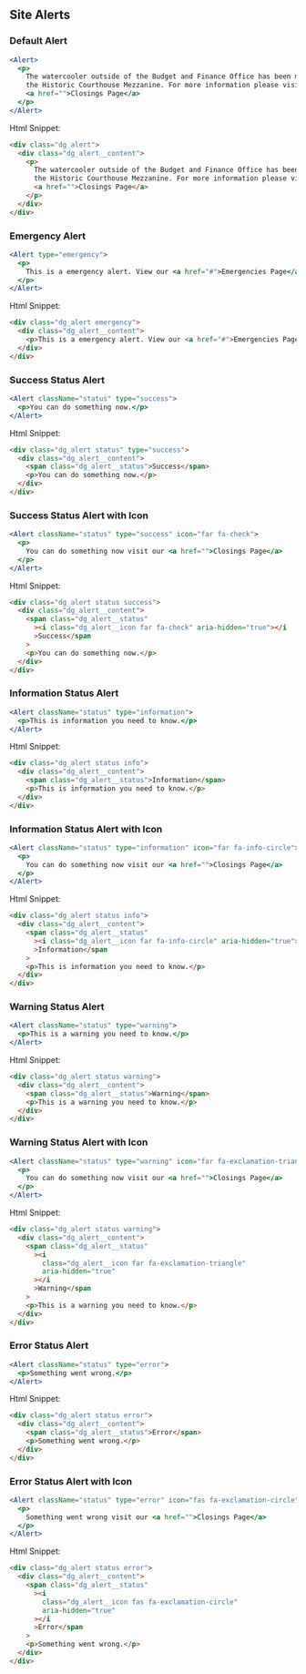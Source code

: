 ## Site Alerts

### Default Alert

```jsx
<Alert>
  <p>
    The watercooler outside of the Budget and Finance Office has been moved to
    the Historic Courthouse Mezzanine. For more information please visit our{" "}
    <a href="">Closings Page</a>
  </p>
</Alert>
```

Html Snippet:

```html
<div class="dg_alert">
  <div class="dg_alert__content">
    <p>
      The watercooler outside of the Budget and Finance Office has been moved to
      the Historic Courthouse Mezzanine. For more information please visit our
      <a href="">Closings Page</a>
    </p>
  </div>
</div>
```

### Emergency Alert

```jsx
<Alert type="emergency">
  <p>
    This is a emergency alert. View our <a href="#">Emergencies Page</a>
  </p>
</Alert>
```

Html Snippet:

```html
<div class="dg_alert emergency">
  <div class="dg_alert__content">
    <p>This is a emergency alert. View our <a href="#">Emergencies Page</a></p>
  </div>
</div>
```

### Success Status Alert

```jsx
<Alert className="status" type="success">
  <p>You can do something now.</p>
</Alert>
```

Html Snippet:

```html
<div class="dg_alert status" type="success">
  <div class="dg_alert__content">
    <span class="dg_alert__status">Success</span>
    <p>You can do something now.</p>
  </div>
</div>
```

### Success Status Alert with Icon

```jsx
<Alert className="status" type="success" icon="far fa-check">
  <p>
    You can do something now visit our <a href="">Closings Page</a>
  </p>
</Alert>
```

Html Snippet:

```html
<div class="dg_alert status success">
  <div class="dg_alert__content">
    <span class="dg_alert__status"
      ><i class="dg_alert__icon far fa-check" aria-hidden="true"></i
      >Success</span
    >
    <p>You can do something now.</p>
  </div>
</div>
```

### Information Status Alert

```jsx
<Alert className="status" type="information">
  <p>This is information you need to know.</p>
</Alert>
```

Html Snippet:

```html
<div class="dg_alert status info">
  <div class="dg_alert__content">
    <span class="dg_alert__status">Information</span>
    <p>This is information you need to know.</p>
  </div>
</div>
```

### Information Status Alert with Icon

```jsx
<Alert className="status" type="information" icon="far fa-info-circle">
  <p>
    You can do something now visit our <a href="">Closings Page</a>
  </p>
</Alert>
```

Html Snippet:

```html
<div class="dg_alert status info">
  <div class="dg_alert__content">
    <span class="dg_alert__status"
      ><i class="dg_alert__icon far fa-info-circle" aria-hidden="true"></i
      >Information</span
    >
    <p>This is information you need to know.</p>
  </div>
</div>
```

### Warning Status Alert

```jsx
<Alert className="status" type="warning">
  <p>This is a warning you need to know.</p>
</Alert>
```

Html Snippet:

```html
<div class="dg_alert status warning">
  <div class="dg_alert__content">
    <span class="dg_alert__status">Warning</span>
    <p>This is a warning you need to know.</p>
  </div>
</div>
```

### Warning Status Alert with Icon

```jsx
<Alert className="status" type="warning" icon="far fa-exclamation-triangle">
  <p>
    You can do something now visit our <a href="">Closings Page</a>
  </p>
</Alert>
```

Html Snippet:

```html
<div class="dg_alert status warning">
  <div class="dg_alert__content">
    <span class="dg_alert__status"
      ><i
        class="dg_alert__icon far fa-exclamation-triangle"
        aria-hidden="true"
      ></i
      >Warning</span
    >
    <p>This is a warning you need to know.</p>
  </div>
</div>
```

### Error Status Alert

```jsx
<Alert className="status" type="error">
  <p>Something went wrong.</p>
</Alert>
```

Html Snippet:

```html
<div class="dg_alert status error">
  <div class="dg_alert__content">
    <span class="dg_alert__status">Error</span>
    <p>Something went wrong.</p>
  </div>
</div>
```

### Error Status Alert with Icon

```jsx
<Alert className="status" type="error" icon="fas fa-exclamation-circle">
  <p>
    Something went wrong visit our <a href="">Closings Page</a>
  </p>
</Alert>
```

Html Snippet:

```html
<div class="dg_alert status error">
  <div class="dg_alert__content">
    <span class="dg_alert__status"
      ><i
        class="dg_alert__icon fas fa-exclamation-circle"
        aria-hidden="true"
      ></i
      >Error</span
    >
    <p>Something went wrong.</p>
  </div>
</div>
```
